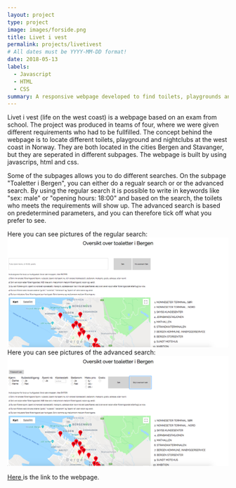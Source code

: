 ```yaml
---
layout: project
type: project
image: images/forside.png
title: Livet i vest
permalink: projects/livetivest
# All dates must be YYYY-MM-DD format!
date: 2018-05-13
labels:
  - Javascript
  - HTML
  - CSS
summary: A responsive webpage developed to find toilets, playgrounds and nightclubs on the west coast in Norway.
---
```


Livet i vest (life on the west coast) is a webpage based on an exam from school. The project was produced in teams of four, where we were given different requirements who had to be fullfilled. The concept behind the webpage is to locate different toilets, playground and nightclubs at the west coast in Norway. They are both located in the cities Bergen and Stavanger, but they are seperated in different subpages. The webpage is built by using javascrips, html and css. 

Some of the subpages allows you to do different searches. On the subpage "Toaletter i Bergen", you can either do a regualr search or or the advanced search. By using the regular search it is possible to write in keywords like "sex: male" or "opening hours: 18:00" and based on the search, the toilets who meets the requirements will show up. The advanced search is based on predetermined parameters, and you can therefore tick off what you prefer to see. 

Here you can see pictures of the regular search:
<img class="ui medium right floated rounded image" src="../images/regularSearch.png">
<br>
Here you can see pictures of the advanced search:
<img class="ui medium right floated rounded image" src="../images/advancedSearch.png">
<br>

<a href="http://wildboy.uib.no/~gen009/index.html">Here </a> is the link to the webpage. 
 
